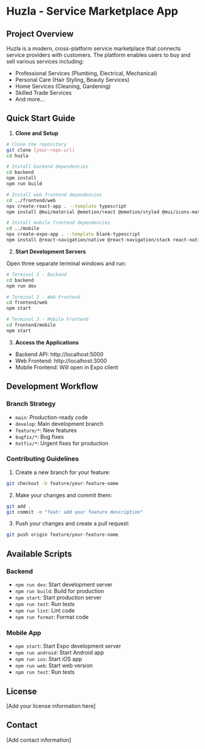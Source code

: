 # Huzla - Service Marketplace App

## Project Overview
Huzla is a modern, cross-platform service marketplace that connects service providers with customers. The platform enables users to buy and sell various services including:
- Professional Services (Plumbing, Electrical, Mechanical)
- Personal Care (Hair Styling, Beauty Services)
- Home Services (Cleaning, Gardening)
- Skilled Trade Services
- And more...

## Quick Start Guide

1. **Clone and Setup**
```bash
# Clone the repository
git clone [your-repo-url]
cd huzla

# Install backend dependencies
cd backend
npm install
npm run build

# Install web frontend dependencies
cd ../frontend/web
npx create-react-app . --template typescript
npm install @mui/material @emotion/react @emotion/styled @mui/icons-material axios react-router-dom @reduxjs/toolkit react-redux

# Install mobile frontend dependencies
cd ../mobile
npx create-expo-app . --template blank-typescript
npm install @react-navigation/native @react-navigation/stack react-native-screens react-native-safe-area-context axios @reduxjs/toolkit react-redux
```

2. **Start Development Servers**

Open three separate terminal windows and run:

```bash
# Terminal 1 - Backend
cd backend
npm run dev

# Terminal 2 - Web Frontend
cd frontend/web
npm start

# Terminal 3 - Mobile Frontend
cd frontend/mobile
npm start
```

3. **Access the Applications**
- Backend API: http://localhost:5000
- Web Frontend: http://localhost:3000
- Mobile Frontend: Will open in Expo client

## Development Workflow

### Branch Strategy
- `main`: Production-ready code
- `develop`: Main development branch
- `feature/*`: New features
- `bugfix/*`: Bug fixes
- `hotfix/*`: Urgent fixes for production

### Contributing Guidelines

1. Create a new branch for your feature:
```bash
git checkout -b feature/your-feature-name
```

2. Make your changes and commit them:
```bash
git add .
git commit -m "feat: add your feature description"
```

3. Push your changes and create a pull request:
```bash
git push origin feature/your-feature-name
```

## Available Scripts

### Backend
- `npm run dev`: Start development server
- `npm run build`: Build for production
- `npm start`: Start production server
- `npm run test`: Run tests
- `npm run lint`: Lint code
- `npm run format`: Format code

### Mobile App
- `npm start`: Start Expo development server
- `npm run android`: Start Android app
- `npm run ios`: Start iOS app
- `npm run web`: Start web version
- `npm run test`: Run tests

## License
[Add your license information here]

## Contact
[Add contact information]